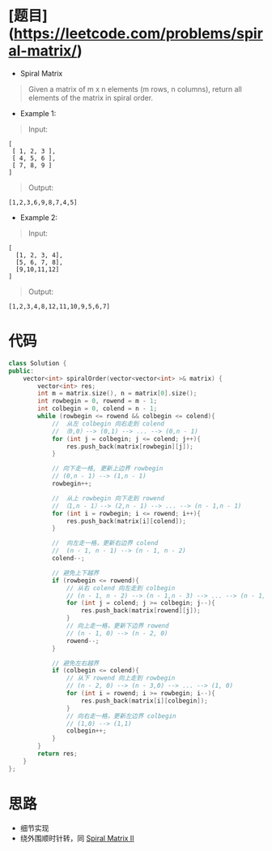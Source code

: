 # [题目] (https://leetcode.com/problems/spiral-matrix/)

* Spiral Matrix

> Given a matrix of m x n elements (m rows, n columns), return all elements of the matrix in spiral order.

* Example 1:

> Input:

```
[
 [ 1, 2, 3 ],
 [ 4, 5, 6 ],
 [ 7, 8, 9 ]
]
```

> Output: 
```
[1,2,3,6,9,8,7,4,5]
```

* Example 2:

> Input:

```
[
  [1, 2, 3, 4],
  [5, 6, 7, 8],
  [9,10,11,12]
]
```

> Output:
```
[1,2,3,4,8,12,11,10,9,5,6,7]
```

# 代码

```cpp
class Solution {
public:
    vector<int> spiralOrder(vector<vector<int> >& matrix) {
        vector<int> res;
        int m = matrix.size(), n = matrix[0].size();
        int rowbegin = 0, rowend = m - 1;
        int colbegin = 0, colend = n - 1;
        while (rowbegin <= rowend && colbegin <= colend){
            //  从左 colbegin 向右走到 colend
            // （0,0）--> (0,1) --> ... --> (0,n - 1)
            for (int j = colbegin; j <= colend; j++){
                res.push_back(matrix[rowbegin][j]);
            }

            // 向下走一格, 更新上边界 rowbegin
            // (0,n - 1) --> (1,n - 1)
            rowbegin++;

            //  从上 rowbegin 向下走到 rowend
            // （1,n - 1）--> (2,n - 1) --> ... --> (n - 1,n - 1)
            for (int i = rowbegin; i <= rowend; i++){
                res.push_back(matrix[i][colend]);
            }

            //  向左走一格，更新右边界 colend
            //  (n - 1, n - 1) --> (n - 1, n - 2)
            colend--;

            // 避免上下越界
            if (rowbegin <= rowend){
                // 从右 colend 向左走到 colbegin
                // (n - 1, n - 2) --> (n - 1,n - 3) --> ... --> (n - 1, 0)
                for (int j = colend; j >= colbegin; j--){
                    res.push_back(matrix[rowend][j]);
                }
                // 向上走一格，更新下边界 rowend
                // (n - 1, 0) --> (n - 2, 0)
                rowend--;
            }

            // 避免左右越界
            if (colbegin <= colend){
                // 从下 rowend 向上走到 rowbegin
                // (n - 2, 0) --> (n - 3,0) --> ... --> (1, 0)
                for (int i = rowend; i >= rowbegin; i--){
                    res.push_back(matrix[i][colbegin]);
                }
                // 向右走一格，更新左边界 colbegin
                // (1,0) --> (1,1)
                colbegin++;
            }
        }
        return res;
    }
};
```

# 思路

* 细节实现
* 绕外围顺时针转，同 [Spiral Matrix II](https://github.com/Villarealfan/Leetcode/tree/master/0059.SpiralMatrixII)